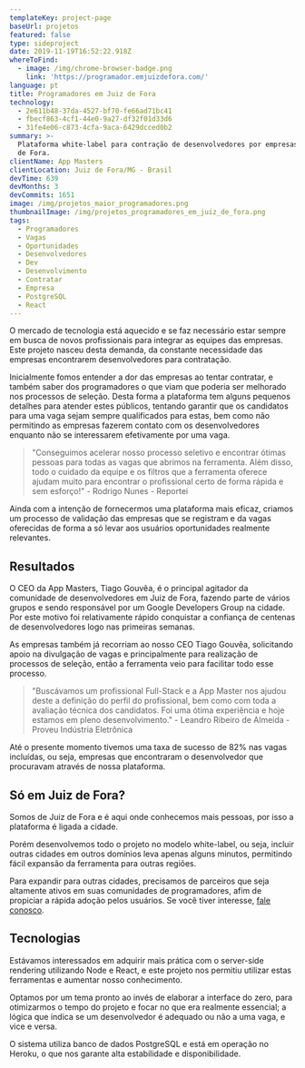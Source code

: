 ```yaml
---
templateKey: project-page
baseUrl: projetos
featured: false
type: sideproject
date: 2019-11-19T16:52:22.918Z
whereToFind:
  - image: /img/chrome-browser-badge.png
    link: 'https://programador.emjuizdefora.com/'
language: pt
title: Programadores em Juiz de Fora
technology:
  - 2e611b48-37da-4527-bf70-fe66ad71bc41
  - fbecf863-4cf1-44e0-9a27-df32f01d33d6
  - 31fe4e06-c873-4cfa-9aca-6429dcced0b2
summary: >-
  Plataforma white-label para contração de desenvolvedores por empresas de Juiz
  de Fora.
clientName: App Masters
clientLocation: Juiz de Fora/MG - Brasil
devTime: 639
devMonths: 3
devCommits: 1651
image: /img/projetos_maior_programadores.png
thumbnailImage: /img/projetos_programadores_em_juiz_de_fora.png
tags:
  - Programadores
  - Vagas
  - Oportunidades
  - Desenvolvedores
  - Dev
  - Desenvolvimento
  - Contratar
  - Empresa
  - PostgreSQL
  - React
---
```

O mercado de tecnologia está aquecido e se faz necessário estar sempre em busca de novos profissionais para integrar as equipes das empresas. Este projeto nasceu desta demanda, da constante necessidade das empresas encontrarem desenvolvedores para contratação. 

Inicialmente fomos entender a dor das empresas ao tentar contratar, e também saber dos programadores o que viam que poderia ser melhorado nos processos de seleção. Desta forma a plataforma tem alguns pequenos detalhes para atender estes públicos, tentando garantir que os candidatos para uma vaga sejam sempre qualificados para estas, bem como não permitindo as empresas fazerem contato com os desenvolvedores enquanto não se interessarem efetivamente por uma vaga.

> "Conseguimos acelerar nosso processo seletivo e encontrar ótimas pessoas para todas as vagas que abrimos na ferramenta. Além disso, todo o cuidado da equipe e os filtros que a ferramenta oferece ajudam muito para encontrar o profissional certo de forma rápida e sem esforço!" - Rodrigo Nunes - Reportei

Ainda com a intenção de fornecermos uma plataforma mais eficaz, criamos um processo de validação das empresas que se registram e da vagas oferecidas de forma a só levar aos usuários oportunidades realmente relevantes.

## Resultados

O CEO da App Masters, Tiago Gouvêa, é o principal agitador da comunidade de desenvolvedores em Juiz de Fora, fazendo parte de vários grupos e sendo responsável por um Google Developers Group na cidade. Por este motivo foi relativamente rápido conquistar a confiança de centenas de desenvolvedores logo nas primeiras semanas.

As empresas também já recorriam ao nosso CEO Tiago Gouvêa, solicitando apoio na divulgação de vagas e principalmente para realização de processos de seleção, então a ferramenta veio para facilitar todo esse processo.

> "Buscávamos um profissional Full-Stack e a App Master nos ajudou deste a definição do perfil do profissional, bem como com toda a avaliação técnica dos candidatos. Foi uma ótima experiência e hoje estamos em pleno desenvolvimento." - Leandro Ribeiro de Almeida - Proveu Indústria Eletrônica

Até o presente momento tivemos uma taxa de sucesso de 82% nas vagas incluídas, ou seja, empresas que encontraram o desenvolvedor que procuravam através de nossa plataforma.

## Só em Juiz de Fora?

Somos de Juiz de Fora e é aqui onde conhecemos mais pessoas, por isso a plataforma é ligada a cidade.

Porém desenvolvemos todo o projeto no modelo white-label, ou seja, incluir outras cidades em outros domínios leva apenas alguns minutos, permitindo fácil expansão da ferramenta para outras regiões.

Para expandir para outras cidades, precisamos de parceiros que seja altamente ativos em suas comunidades de programadores, afim de propiciar a rápida adoção pelos usuários. Se você tiver interesse, [fale conosco](https://appmasters.io/pt/contato).

## Tecnologias

Estávamos interessados em adquirir mais prática com o server-side rendering utilizando Node e React, e este projeto nos permitiu utilizar estas ferramentas e aumentar nosso conhecimento.

Optamos por um tema pronto ao invés de elaborar a interface do zero, para otimizarmos o tempo do projeto e focar no que era realmente essencial; a lógica que indica se um desenvolvedor é adequado ou não a uma vaga, e vice e versa.

O sistema utiliza banco de dados PostgreSQL e está em operação no Heroku, o que nos garante alta estabilidade e disponibilidade.
